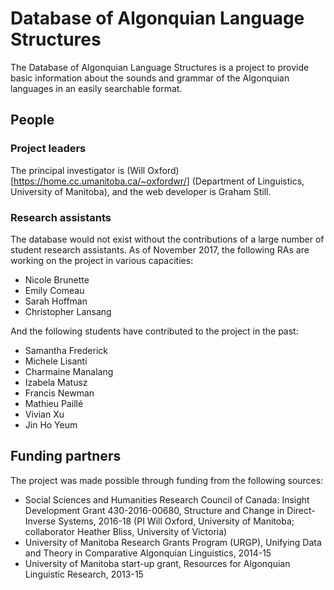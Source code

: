 # Database of Algonquian Language Structures
The Database of Algonquian Language Structures is a project to provide basic information about the sounds and grammar of the Algonquian languages in an easily searchable format.

## People
### Project leaders
The principal investigator is (Will Oxford)[https://home.cc.umanitoba.ca/~oxfordwr/] (Department of Linguistics, University of Manitoba), and the web developer is Graham Still.

### Research assistants
The database would not exist without the contributions of a large number of student research assistants. As of November 2017, the following RAs are working on the project in various capacities:
- Nicole Brunette
- Emily Comeau
- Sarah Hoffman
- Christopher Lansang

And the following students have contributed to the project in the past:
- Samantha Frederick
- Michele Lisanti
- Charmaine Manalang
- Izabela Matusz
- Francis Newman
- Mathieu Paillé
- Vivian Xu
- Jin Ho Yeum

## Funding partners
The project was made possible through funding from the following sources:
- Social Sciences and Humanities Research Council of Canada: Insight Development Grant 430-2016-00680, Structure and Change in Direct-Inverse Systems, 2016-18 (PI Will Oxford, University of Manitoba; collaborator Heather Bliss, University of Victoria)
- University of Manitoba Research Grants Program (URGP), Unifying Data and Theory in Comparative Algonquian Linguistics, 2014-15
- University of Manitoba start-up grant, Resources for Algonquian Linguistic Research, 2013-15

